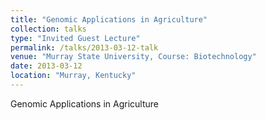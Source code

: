 ```yaml
---
title: "Genomic Applications in Agriculture"
collection: talks
type: "Invited Guest Lecture"
permalink: /talks/2013-03-12-talk
venue: "Murray State University, Course: Biotechnology"
date: 2013-03-12
location: "Murray, Kentucky"
---
```


Genomic Applications in Agriculture